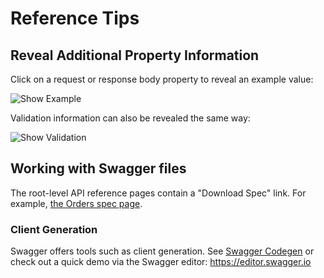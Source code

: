 # Reference Tips

## Reveal Additional Property Information
Click on a request or response body property to reveal an example value:

![Show Example](https://api-documentation-assets.s3-us-west-2.amazonaws.com/Show-Examples.png)

Validation information can also be revealed the same way:

![Show Validation](https://api-documentation-assets.s3-us-west-2.amazonaws.com/Validation-Examples.png)

## Working with Swagger files
The root-level API reference pages contain a "Download Spec" link. For example, [the Orders spec page](https://runbuggy.docs.stoplight.io/reference/orders).

### Client Generation
Swagger offers tools such as client generation. See [Swagger Codegen](https://swagger.io/tools/swagger-codegen/) or check out a quick demo via the Swagger editor: https://editor.swagger.io